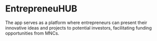 # EntrepreneuHUB
The app serves as a platform where entrepreneurs can present their innovative ideas and projects to potential investors, facilitating funding opportunities from MNCs.
